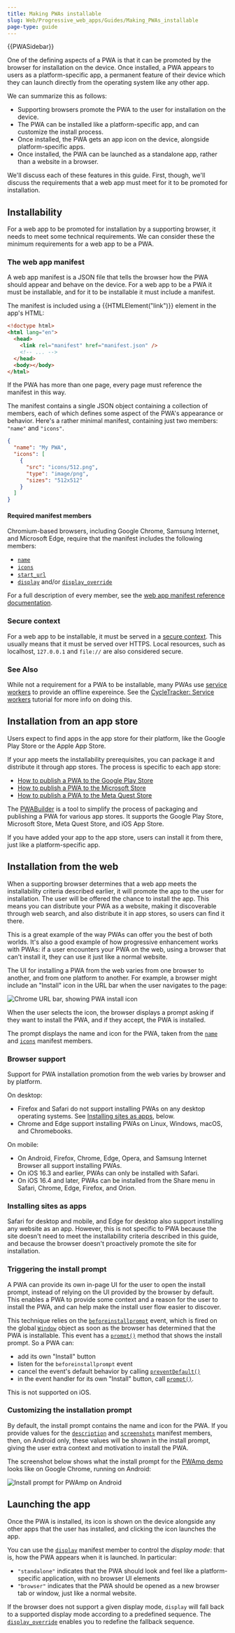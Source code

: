```yaml
---
title: Making PWAs installable
slug: Web/Progressive_web_apps/Guides/Making_PWAs_installable
page-type: guide
---
```


{{PWASidebar}}

One of the defining aspects of a PWA is that it can be promoted by the browser for installation on the device. Once installed, a PWA appears to users as a platform-specific app, a permanent feature of their device which they can launch directly from the operating system like any other app.

We can summarize this as follows:

- Supporting browsers promote the PWA to the user for installation on the device.
- The PWA can be installed like a platform-specific app, and can customize the install process.
- Once installed, the PWA gets an app icon on the device, alongside platform-specific apps.
- Once installed, the PWA can be launched as a standalone app, rather than a website in a browser.

We'll discuss each of these features in this guide. First, though, we'll discuss the requirements that a web app must meet for it to be promoted for installation.

## Installability

For a web app to be promoted for installation by a supporting browser, it needs to meet some technical requirements. We can consider these the minimum requirements for a web app to be a PWA.

### The web app manifest

A web app manifest is a JSON file that tells the browser how the PWA should appear and behave on the device. For a web app to be a PWA it must be installable, and for it to be installable it must include a manifest.

The manifest is included using a {{HTMLElement("link")}} element in the app's HTML:

```html
<!doctype html>
<html lang="en">
  <head>
    <link rel="manifest" href="manifest.json" />
    <!-- ... -->
  </head>
  <body></body>
</html>
```

If the PWA has more than one page, every page must reference the manifest in this way.

The manifest contains a single JSON object containing a collection of members, each of which defines some aspect of the PWA's appearance or behavior. Here's a rather minimal manifest, containing just two members: `"name"` and `"icons"`.

```json
{
  "name": "My PWA",
  "icons": [
    {
      "src": "icons/512.png",
      "type": "image/png",
      "sizes": "512x512"
    }
  ]
}
```

#### Required manifest members

Chromium-based browsers, including Google Chrome, Samsung Internet, and Microsoft Edge, require that the manifest includes the following members:

- [`name`](/en-US/docs/Web/Manifest/name)
- [`icons`](/en-US/docs/Web/Manifest/icons)
- [`start_url`](/en-US/docs/Web/Manifest/start_url)
- [`display`](/en-US/docs/Web/Manifest/display) and/or [`display_override`](/en-US/docs/Web/Manifest/display_override)

For a full description of every member, see the [web app manifest reference documentation](/en-US/docs/Web/Manifest).

### Secure context

For a web app to be installable, it must be served in a [secure context](/en-US/docs/Web/Progressive_web_apps). This usually means that it must be served over HTTPS. Local resources, such as localhost, `127.0.0.1` and `file://` are also considered secure.

### See Also

While not a requirement for a PWA to be installable, many PWAs use [service workers](/en-US/docs/Web/API/Service_Worker_API) to provide an offline expereince. See the [CycleTracker: Service workers](en-us/web/progressive_web_apps/tutorials/cycletracker/service_workers/index.md) tutorial for more info on doing this.

## Installation from an app store

Users expect to find apps in the app store for their platform, like the Google Play Store or the Apple App Store.

If your app meets the installability prerequisites, you can package it and distribute it through app stores. The process is specific to each app store:

- [How to publish a PWA to the Google Play Store](https://chromeos.dev/en/publish/pwa-in-play)
- [How to publish a PWA to the Microsoft Store](https://learn.microsoft.com/en-us/microsoft-edge/progressive-web-apps-chromium/how-to/microsoft-store)
- [How to publish a PWA to the Meta Quest Store](https://developer.oculus.com/documentation/web/pwa-submit-app/)

The [PWABuilder](https://docs.pwabuilder.com/#/builder/quick-start) is a tool to simplify the process of packaging and publishing a PWA for various app stores. It supports the Google Play Store, Microsoft Store, Meta Quest Store, and iOS App Store.

If you have added your app to the app store, users can install it from there, just like a platform-specific app.

## Installation from the web

When a supporting browser determines that a web app meets the installability criteria described earlier, it will promote the app to the user for installation. The user will be offered the chance to install the app. This means you can distribute your PWA as a website, making it discoverable through web search, and also distribute it in app stores, so users can find it there.

This is a great example of the way PWAs can offer you the best of both worlds. It's also a good example of how progressive enhancement works with PWAs: if a user encounters your PWA on the web, using a browser that can't install it, they can use it just like a normal website.

The UI for installing a PWA from the web varies from one browser to another, and from one platform to another. For example, a browser might include an "Install" icon in the URL bar when the user navigates to the page:

![Chrome URL bar, showing PWA install icon](pwa-install.png)

When the user selects the icon, the browser displays a prompt asking if they want to install the PWA, and if they accept, the PWA is installed.

The prompt displays the name and icon for the PWA, taken from the [`name`](/en-US/docs/Web/Manifest/name) and [`icons`](/en-US/docs/Web/Manifest/icons) manifest members.

### Browser support

Support for PWA installation promotion from the web varies by browser and by platform.

On desktop:

- Firefox and Safari do not support installing PWAs on any desktop operating systems. See [Installing sites as apps](#installing_sites_as_apps), below.
- Chrome and Edge support installing PWAs on Linux, Windows, macOS, and Chromebooks.

On mobile:

- On Android, Firefox, Chrome, Edge, Opera, and Samsung Internet Browser all support installing PWAs.
- On iOS 16.3 and earlier, PWAs can only be installed with Safari.
- On iOS 16.4 and later, PWAs can be installed from the Share menu in Safari, Chrome, Edge, Firefox, and Orion.

### Installing sites as apps

Safari for desktop and mobile, and Edge for desktop also support installing any website as an app. However, this is not specific to PWA because the site doesn't need to meet the installability criteria described in this guide, and because the browser doesn't proactively promote the site for installation.

### Triggering the install prompt

A PWA can provide its own in-page UI for the user to open the install prompt, instead of relying on the UI provided by the browser by default. This enables a PWA to provide some context and a reason for the user to install the PWA, and can help make the install user flow easier to discover.

This technique relies on the [`beforeinstallprompt`](/en-US/docs/Web/API/Window/beforeinstallprompt_event) event, which is fired on the global [`Window`](/en-US/docs/Web/API/Window) object as soon as the browser has determined that the PWA is installable. This event has a [`prompt()`](/en-US/docs/Web/API/BeforeInstallPromptEvent/prompt) method that shows the install prompt. So a PWA can:

- add its own "Install" button
- listen for the `beforeinstallprompt` event
- cancel the event's default behavior by calling [`preventDefault()`](/en-US/docs/Web/API/Event/preventDefault)
- in the event handler for its own "Install" button, call [`prompt()`](/en-US/docs/Web/API/BeforeInstallPromptEvent/prompt).

This is not supported on iOS.

### Customizing the installation prompt

By default, the install prompt contains the name and icon for the PWA. If you provide values for the [`description`](/en-US/docs/Web/Manifest/description) and [`screenshots`](/en-US/docs/Web/Manifest/screenshots) manifest members, then, on Android only, these values will be shown in the install prompt, giving the user extra context and motivation to install the PWA.

The screenshot below shows what the install prompt for the [PWAmp demo](https://github.com/MicrosoftEdge/Demos/tree/main/pwamp) looks like on Google Chrome, running on Android:

![Install prompt for PWAmp on Android](pwamp-install-prompt-android.png)

## Launching the app

Once the PWA is installed, its icon is shown on the device alongside any other apps that the user has installed, and clicking the icon launches the app.

You can use the [`display`](/en-US/docs/Web/Manifest/display) manifest member to control the _display mode_: that is, how the PWA appears when it is launched. In particular:

- `"standalone"` indicates that the PWA should look and feel like a platform-specific application, with no browser UI elements
- `"browser"` indicates that the PWA should be opened as a new browser tab or window, just like a normal website.

If the browser does not support a given display mode, `display` will fall back to a supported display mode according to a predefined sequence. The [`display_override`](/en-US/docs/Web/Manifest/display_override) enables you to redefine the fallback sequence.